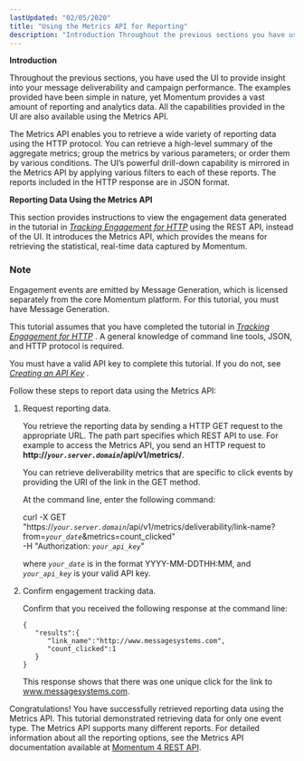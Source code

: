 ```yaml
---
lastUpdated: "02/05/2020"
title: "Using the Metrics API for Reporting"
description: "Introduction Throughout the previous sections you have used the UI to provide insight into your message deliverability and campaign performance The examples provided have been simple in nature yet Momentum provides a vast amount of reporting and analytics data All the capabilities provided in the UI are also available using..."
---
```


**Introduction**

Throughout the previous sections, you have used the UI to provide insight into your message deliverability and campaign performance. The examples provided have been simple in nature, yet Momentum provides a vast amount of reporting and analytics data. All the capabilities provided in the UI are also available using the Metrics API.

The Metrics API enables you to retrieve a wide variety of reporting data using the HTTP protocol. You can retrieve a high-level summary of the aggregate metrics; group the metrics by various parameters; or order them by various conditions. The UI’s powerful drill-down capability is mirrored in the Metrics API by applying various filters to each of these reports. The reports included in the HTTP response are in JSON format.

**Reporting Data Using the Metrics API** 

This section provides instructions to view the engagement data generated in the tutorial in [*Tracking Engagement for HTTP*](/momentum/4/engagement-tracking-http) using the REST API, instead of the UI. It introduces the Metrics API, which provides the means for retrieving the statistical, real-time data captured by Momentum.

### Note

Engagement events are emitted by Message Generation, which is licensed separately from the core Momentum platform. For this tutorial, you must have Message Generation.

This tutorial assumes that you have completed the tutorial in [*Tracking Engagement for HTTP*](/momentum/4/engagement-tracking-http) . A general knowledge of command line tools, JSON, and HTTP protocol is required.

You must have a valid API key to complete this tutorial. If you do not, see [*Creating an API Key*](/momentum/4/create-apikey) .

Follow these steps to report data using the Metrics API:

1.  Request reporting data.

    You retrieve the reporting data by sending a HTTP GET request to the appropriate URL. The path part specifies which REST API to use. For example to access the Metrics API, you send an HTTP request to **http://*`your.server.domain`*/api/v1/metrics/**.

    You can retrieve deliverability metrics that are specific to click events by providing the URI of the link in the GET method.

    At the command line, enter the following command:

    curl -X GET "https://*`your.server.domain`*/api/v1/metrics/deliverability/link-name?from=*`your_date`*&metrics=count_clicked" \
    -H "Authorization: *`your_api_key`*"

    where *`your_date`* is in the format YYYY-MM-DDTHH:MM, and *`your_api_key`* is your valid API key.

2.  Confirm engagement tracking data.

    Confirm that you received the following response at the command line:

    ```
    {  
       "results":{  
          "link_name":"http://www.messagesystems.com",
          "count_clicked":1
       }
    }
    ```

    This response shows that there was one unique click for the link to www.messagesystems.com.

Congratulations! You have successfully retrieved reporting data using the Metrics API. This tutorial demonstrated retrieving data for only one event type. The Metrics API supports many different reports. For detailed information about all the reporting options, see the Metrics API documentation available at [Momentum 4 REST API](https://support.messagesystems.com/docs/web-rest/v1_index.html).
